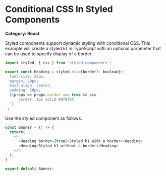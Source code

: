 # Conditional CSS In Styled Components

__Category: React__

Styled components support dynamic styling with conditional CSS. This example will create a styled `h1` in TypeScript with an optional parameter that can be used to specify display of a border.

```javascript
import styled, { css } from 'styled-components';

export const Heading = styled.div<{border?: boolean}>`
  font-size: 32px; 
  margin: 20px;
  text-align: center;
  padding: 20px;
  ${props => props.border === true && css`
      border: 1px solid #0f0f0f;
  `}
`;
```

Use the styled component as follows:

```javascript
const Banner = () => {
  return(
    <>
      <Heading border={true}>Styled h1 with a border</Heading>
      <Heading>Styled h1 without a border</Heading>
    </>
  );
}

export default Banner;
```
